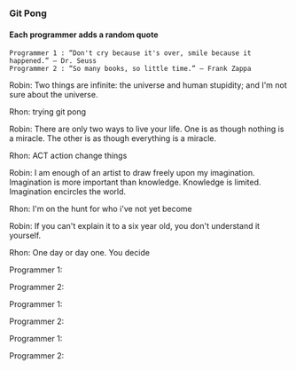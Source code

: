 ### Git Pong
#### Each programmer adds a random quote

```Example:
Programmer 1 : “Don't cry because it's over, smile because it happened.” ― Dr. Seuss
Programmer 2 : “So many books, so little time.” ― Frank Zappa
```

Robin: Two things are infinite: the universe and human stupidity; and I'm not sure about the universe.

Rhon: trying git pong

Robin: There are only two ways to live your life. One is as though nothing is a miracle. The other is as though everything is a miracle.

Rhon: ACT action change things

Robin: I am enough of an artist to draw freely upon my imagination. Imagination is more important than knowledge. Knowledge is limited. Imagination encircles the world. 

Rhon: I'm on the hunt for who i've not yet become

Robin: If you can't explain it to a six year old, you don't understand it yourself.

Rhon: One day or day one. You decide

Programmer 1:

Programmer 2:

Programmer 1:

Programmer 2:

Programmer 1:

Programmer 2:
